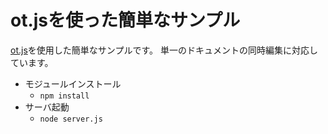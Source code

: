 # ot.jsを使った簡単なサンプル

[ot.js](https://github.com/Operational-Transformation/ot.js)を使用した簡単なサンプルです。
単一のドキュメントの同時編集に対応しています。

* モジュールインストール
  * `npm install`
* サーバ起動
  * `node server.js`

